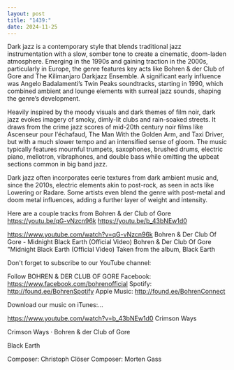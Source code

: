 ```yaml
---
layout: post
title: "1439:"
date: 2024-11-25
---
```


Dark jazz is a contemporary style that blends traditional jazz instrumentation with a slow, somber tone to create a cinematic, doom-laden atmosphere. Emerging in the 1990s and gaining traction in the 2000s, particularly in Europe, the genre features key acts like Bohren & der Club of Gore and The Kilimanjaro Darkjazz Ensemble. A significant early influence was Angelo Badalamenti’s Twin Peaks soundtracks, starting in 1990, which combined ambient and lounge elements with surreal jazz sounds, shaping the genre’s development.

Heavily inspired by the moody visuals and dark themes of film noir, dark jazz evokes imagery of smoky, dimly-lit clubs and rain-soaked streets. It draws from the crime jazz scores of mid-20th century noir films like Ascenseur pour l'échafaud, The Man With the Golden Arm, and Taxi Driver, but with a much slower tempo and an intensified sense of gloom. The music typically features mournful trumpets, saxophones, brushed drums, electric piano, mellotron, vibraphones, and double bass while omitting the upbeat sections common in big band jazz.

Dark jazz often incorporates eerie textures from dark ambient music and, since the 2010s, electric elements akin to post-rock, as seen in acts like Lowering or Radare. Some artists even blend the genre with post-metal and doom metal influences, adding a further layer of weight and intensity.

Here are a couple tracks from Bohren & der Club of Gore
https://youtu.be/qG-vNzcn96k
https://youtu.be/b_43bNEw1d0

https://www.youtube.com/watch?v=qG-vNzcn96k
Bohren & Der Club Of Gore - Midnight Black Earth (Official Video)
Bohren & Der Club Of Gore "Midnight Black Earth (Official Video)
Taken from the album, Black Earth

Don't forget to subscribe to our YouTube channel: 

Follow BOHREN & DER CLUB OF GORE
Facebook: https://www.facebook.com/bohrenofficial
Spotify: http://found.ee/BohrenSpotify
Apple Music: http://found.ee/BohrenConnect

Download our music on
iTunes:...

https://www.youtube.com/watch?v=b_43bNEw1d0
Crimson Ways

Crimson Ways · Bohren & der Club of Gore

Black Earth



Composer: Christoph Clöser
Composer: Morten Gass
